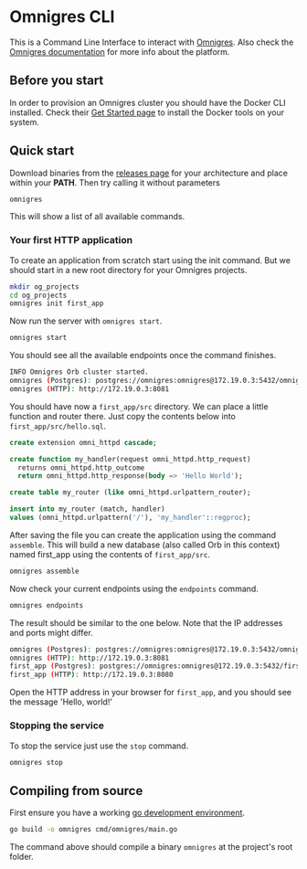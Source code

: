 # Omnigres CLI

This is a Command Line Interface to interact with [Omnigres](https://github.com/omnigres/omnigres).
Also check the [Omnigres documentation](https://docs.omnigres.org/) for more info about the platform.

## Before you start

In order to provision an Omnigres cluster you should have the Docker CLI installed.
Check their [Get Started page](https://www.docker.com/get-started/) to install the Docker tools on your system.

## Quick start

Download binaries from the [releases page](/releases) for your architecture and place within your **PATH**. Then try calling it without parameters

```sh
omnigres
```

This will show a list of all available commands.

### Your first HTTP application

To create an application from scratch start using the init command. But we should start in a new root directory for your Omnigres projects.

```sh 
mkdir og_projects
cd og_projects
omnigres init first_app
```

Now run the server with `omnigres start`. 

```sh
omnigres start
```  

You should see all the available endpoints once the command finishes.

```sh
INFO Omnigres Orb cluster started.
omnigres (Postgres): postgres://omnigres:omnigres@172.19.0.3:5432/omnigres
omnigres (HTTP): http://172.19.0.3:8081
```

You should have now a `first_app/src` directory. We can place a little function and router there.
Just copy the contents below into `first_app/src/hello.sql`.

```sql
create extension omni_httpd cascade;

create function my_handler(request omni_httpd.http_request)
  returns omni_httpd.http_outcome
  return omni_httpd.http_response(body => 'Hello World');

create table my_router (like omni_httpd.urlpattern_router);

insert into my_router (match, handler)
values (omni_httpd.urlpattern('/'), 'my_handler'::regproc);
```

After saving the file you can create the application using the command `assemble`.
This will build a new database (also called Orb in this context) named first_app using the contents of `first_app/src`.


```sh
omnigres assemble
```
Now check your current endpoints using the `endpoints` command. 

```sh
omnigres endpoints
```

The result should be similar to the one below.
Note that the IP addresses and ports might differ.

```sh
omnigres (Postgres): postgres://omnigres:omnigres@172.19.0.3:5432/omnigres
omnigres (HTTP): http://172.19.0.3:8081
first_app (Postgres): postgres://omnigres:omnigres@172.19.0.3:5432/first_app
first_app (HTTP): http://172.19.0.3:8080
```

Open the HTTP address in your browser for `first_app`, and you should see the message 'Hello, world!'

### Stopping the service

To stop the service just use the `stop` command.

```sh
omnigres stop
```

## Compiling from source

First ensure you have a working [go development environment](https://go.dev/dl/).

```sh 
go build -o omnigres cmd/omnigres/main.go
```
The command above should compile a binary `omnigres` at the project's root folder.
